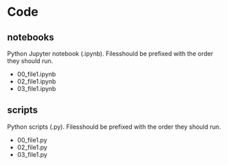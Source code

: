 # Code

## notebooks
Python Jupyter notebook (.ipynb). Filesshould be prefixed with the order they should run.

- 00_file1.ipynb
- 02_file1.ipynb
- 03_file1.ipynb

## scripts
Python scripts (.py). Filesshould be prefixed with the order they should run.

- 00_file1.py
- 02_file1.py
- 03_file1.py


